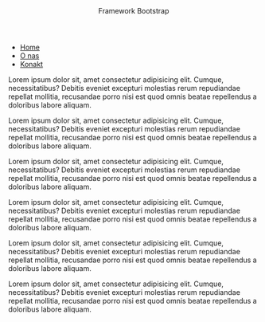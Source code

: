 <!DOCTYPE html>
<html lang="pl">
<head>
    <meta charset="UTF-8">
    <meta http-equiv="X-UA-Compatible" content="IE=edge">
    <meta name="viewport" content="width=device-width, initial-scale=1.0">
    <link href="https://cdn.jsdelivr.net/npm/bootstrap@5.3.3/dist/css/bootstrap.min.css" rel="stylesheet" integrity="sha384-QWTKZyjpPEjISv5WaRU9OFeRpok6YctnYmDr5pNlyT2bRjXh0JMhjY6hW+ALEwIH" crossorigin="anonymous">
    <title>Document</title>
</head>
<body>
    <div class=" w-50 ms-auto me-auto">
        <header class="text-info text-center h1 fw-bold mt-2">Framework Bootstrap</header>
        <nav>
        <ul class="nav nav-tabs d-flex justify-content-evenly">
            <li class="nav-item">
              <a class="nav-link active text-danger fw-bold" href="#">Home</a>
            </li>
            <li class="nav-item">
              <a class="nav-link text-info fw-bold" href="#">O nas</a>
            </li>
            <li class="nav-item">
              <a class="nav-link text-info fw-bold" href="#">Konakt</a>
            </li>
          </ul>
        </nav>
        <article class="d-flex justify-content-between mt-2 ms-auto me-auto gap-3 flex-wrap border border-danger pt-2 pe-2 ps-2">
        <div class="border border-info col-6">
            <p>Lorem ipsum dolor sit, amet consectetur adipisicing elit. Cumque, necessitatibus? Debitis eveniet excepturi molestias rerum repudiandae repellat mollitia, recusandae porro nisi est quod omnis beatae repellendus a doloribus labore aliquam.
            </p>
        </div>
        <div class="border border-info col-6">
            <p>Lorem ipsum dolor sit, amet consectetur adipisicing elit. Cumque, necessitatibus? Debitis eveniet excepturi molestias rerum repudiandae repellat mollitia, recusandae porro nisi est quod omnis beatae repellendus a doloribus labore aliquam.
            </p>
        </div>
        <div class="border border-info col-6">
            <p>Lorem ipsum dolor sit, amet consectetur adipisicing elit. Cumque, necessitatibus? Debitis eveniet excepturi molestias rerum repudiandae repellat mollitia, recusandae porro nisi est quod omnis beatae repellendus a doloribus labore aliquam.
            </p>
        </div>
            <div class="border border-info col-4">
                <p>Lorem ipsum dolor sit, amet consectetur adipisicing elit. Cumque, necessitatibus? Debitis eveniet excepturi molestias rerum repudiandae repellat mollitia, recusandae porro nisi est quod omnis beatae repellendus a doloribus labore aliquam.
                    </p>
            </div>
            <div class="border border-info col-4">
                <p>Lorem ipsum dolor sit, amet consectetur adipisicing elit. Cumque, necessitatibus? Debitis eveniet excepturi molestias rerum repudiandae repellat mollitia, recusandae porro nisi est quod omnis beatae repellendus a doloribus labore aliquam.
                    </p>
            </div>
            <div class="border border-info col-4">
                <p>Lorem ipsum dolor sit, amet consectetur adipisicing elit. Cumque, necessitatibus? Debitis eveniet excepturi molestias rerum repudiandae repellat mollitia, recusandae porro nisi est quod omnis beatae repellendus a doloribus labore aliquam.
                    </p>
            </div>
        </article>
    </div>
    <script src="https://cdn.jsdelivr.net/npm/bootstrap@5.3.3/dist/js/bootstrap.bundle.min.js" integrity="sha384-YvpcrYf0tY3lHB60NNkmXc5s9fDVZLESaAA55NDzOxhy9GkcIdslK1eN7N6jIeHz" crossorigin="anonymous"></script>
</body>
</html>
